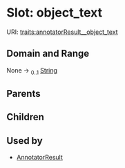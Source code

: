 
# Slot: object_text




URI: [traits:annotatorResult__object_text](http://w3id.org/ontogpt/traits/annotatorResult__object_text)


## Domain and Range

None &#8594;  <sub>0..1</sub> [String](types/String.md)

## Parents


## Children


## Used by

 * [AnnotatorResult](AnnotatorResult.md)
